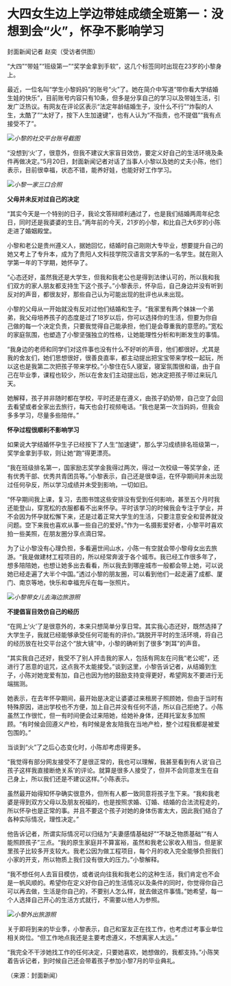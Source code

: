 # 大四女生边上学边带娃成绩全班第一：没想到会“火”，怀孕不影响学习

封面新闻记者 赵奕（受访者供图）

“大四”“带娃”“班级第一”“奖学金拿到手软”，这几个标签同时出现在23岁的小黎身上。

最近，一位名叫“学生小黎妈妈”的账号“火”了。她在简介中写道“带你看大学结婚生娃的快乐”，目前账号内容只有10条，但多是分享自己的学习以及带娃生活，引发广泛热议。有网友在评论区表示“法定年龄结婚生子，没什么不行”“炸裂的人生，太酷了”“太好了，按下人生加速键”，也有人认为“不指责，也不提倡”“我有点接受不了”。

![](https://inews.gtimg.com/om_bt/OxELfVrL7WeaSG-dcDfaMxzBXeRjocVfsl4AKSIbF53eEAA/1000)_小黎的社交平台账号截图_

“没想到‘火’了，很意外，但我不建议大家盲目效仿，要定义好自己的生活环境及条件再做决定。”5月20日，封面新闻记者对话了当事人小黎以及她的丈夫小陈，他们表示，目前很幸福，状态不错，能养好娃，也能好好工作学习。

![](https://inews.gtimg.com/om_bt/O-NIffD2rinTakwzDw97Lu-vHlmZiCO7chqhTFPue6CCMAA/1000)_小黎一家三口合照_

**父母并未反对过自己的决定**

“其实今天是一个特别的日子，我论文答辩顺利通过了，也是我们结婚两周年纪念日，同时还是我婆婆的生日。”两年前的今天，21岁的小黎，和比自己大6岁的小陈走进了婚姻殿堂。

小黎和老公是贵州遵义人，据她回忆，结婚时自己刚刚大专毕业，想要提升自己的她又考上了专升本，成为了贵阳人文科技学院汉语言文学系的一名学生。就在刚入学第一年的下学期，她怀孕了。

“心态还好，虽然我还是大学生，但我和我老公也是得到法律认可的，所以我和我们双方的家人朋友都支持生下这个孩子。”小黎表示，怀孕后，自己身边并没有听到反对的声音，都很友好，那些自己认为可能出现的批评也从未出现。

小黎的父母从一开始就没有反对过他们结婚和生子。“我家里有两个妹妹一个弟弟，我父母培养孩子的态度是过了18岁以后，你可以选择你的生活，但要为你自己做的每一个决定负责，只要我觉得自己能承担，他们是会尊重我的意愿的。”宽松的家庭氛围，也塑造了小黎坚强独立的性格，让她能理性分析和判断发生的事情。

“我身边的老师和同学们对这件事也没有什么不好听的声音，他们都很好。尤其是我的舍友们，她们思想很好，很善良直率，都主动提出把宝宝带来学校一起玩，所以这也是我第二次把孩子带来学校。”小黎住在5人寝室，寝室氛围很和谐，由于自己在毕业季，课程也较少，所以在舍友们主动提出后，她决定把孩子带过来玩几天。

她解释，孩子并非随时都在学校，平时还是在遵义，由孩子奶奶带，自己空了会回去看望或者全家出去旅行，每天也会打视频电话。“我也是第一次当妈妈，但我会多多学习，尽量多些陪伴。”

**怀孕过程很顺利不影响学习**

如果说大学结婚怀孕生子已经按下了人生“加速键”，那么学习成绩排名班级第一，奖学金拿到手软，则让她“跑”得更漂亮。

“我在班级排名第一，国家励志奖学金我得过两次，得过一次校级一等奖学金，还有优秀干部、优秀共青团员等。”小黎表示，自己还是很幸运，在怀孕期间并未出现过任何孕反，所以学习成绩并未受到影响，一切如旧。

“怀孕期间我上课，复习，去图书馆这些安排没有受到任何影响，甚至五个月时我还能登山，穿宽松的衣服都看不出来怀孕。平时该学习的时候我会专注于学业，并不会因为怀孕就松懈下来，还是过着正常大学生的生活，只要注意安全和营养就没问题。空下来我也喜欢从事一些自己的爱好。”作为一名摄影爱好者，小黎平时喜欢拍一些美照，在朋友圈分享点滴日常。

为了让小黎没有心理负担，多看遍世间山水，小陈一有空就会带小黎母女出去旅游。“我是做建材工程项目的，所以经常奔波于各个城市。我已经工作很多年了，想多陪陪她，也想让她多出去看看，所以我去到哪座城市一般都会带上她，可以说她已经走遍了大半个中国。”透过小黎的朋友圈，可以看到他们一起走遍了成都、厦门、南京等地，快乐和幸福充斥在每一张照片。

![](https://inews.gtimg.com/om_bt/O3lemCVWSrMkynlWsu2B0eOtt3PHiTmYcEYwztVot0jaoAA/1000)_小黎带女儿去海边旅游照_

**不提倡盲目效仿自己的经历**

“在网上‘火’了是很意外的，本来只想简单分享日常。其实我心态还好，既然选择了大学生子，我就已经能够承受任何可能有的评价。”跳脱开平时的生活环境，将自己的经历放在社交平台这个“放大镜”中，小黎的确听到了很多“刺耳”的声音。

“其实我自己还好，我受不了别人抨击我的家人，包括有网友在问我“老公呢”，还进行了恶意的诅咒，这点我不太能接受。”谈到这里，小黎告诉记者，从结婚到生子，小陈对她宠爱有加，自己也因为他的鼓励支持变得更好，希望网友不要进行无端揣测。

她表示，在去年怀孕期间，最开始是决定让婆婆过来租房子照顾她，但由于当时有特殊原因，进出学校也不方便，加上自己并没有任何不适，所以自己拒绝了。小陈虽然工作很忙，但一有时间便会过来陪她，给她补身体，还拜托室友多加照顾。“有时候会回遵义产检，有时候是舍友陪我在当地产检，整个过程我都是被爱包围的。”

当谈到“火”了之后心态变化时，小陈却考虑得更多。

“我觉得有部分网友接受不了是很正常的，我也可以理解，我甚至看到有人说‘自己孩子这样我直接断绝关系’的评论。就算是很多人接受了，但并不会同意发生在自己身上，所以我们还是不建议这样。”小陈表示。

虽然最开始得知怀孕确实很意外，但所有人都一致同意将孩子生下来。“我和我老婆是得到双方父母以及朋友祝福的，也是按照求婚、订婚、结婚的合法流程走的，所以怀孕也是正常的事。并且不要这个孩子对她的身体伤害太大，因此我们结合了各种实际情况，理性决定。”

他告诉记者，所谓实际情况可以归结为“夫妻感情基础好”“不缺乏物质基础”“有人能照顾孩子”三点。“我的原生家庭并不算富裕，虽然和我老公家收入相当，但是家里孩子比较多开支较大。我老公因为做工程项目，每个月的收入完全能够负担我们小家的开支，所以物质上我们没有很大的压力。”小黎解释。

“我不想任何人去盲目模仿，或者说向往我和我老公的这种生活，我们肯定也不会是一帆风顺的。希望你在定义好你自己的生活情况以及条件的同时，你觉得你自己可以再去做，生活是你自己的，不要别人怎么样，就去做这件事情。”她希望，每一个人选择自己开心的生活方式就行，不需要以他人为参照。

![](https://inews.gtimg.com/om_bt/O9IYRUlE56e9eOnyBOfxM_6mfp36_MVQb9HMFBjIN0NA0AA/1000)_小黎外出旅游照_

关于即将到来的毕业季，小黎表示，自己和室友正在找工作，也考虑过考事业单位相关岗位。“但工作地点我还是主要考虑遵义，不想离家人太远。”

“我完全不干涉她找工作的任何决定，只要她喜欢，她想做的，我都支持。”小陈笑着告诉记者，到时候自己还会带着孩子参加小黎7月的毕业典礼。

（来源：封面新闻）

